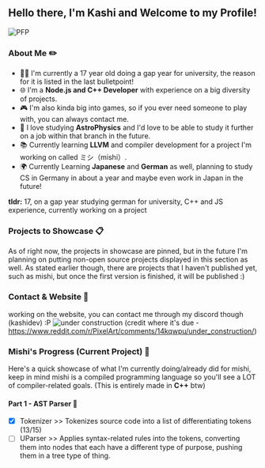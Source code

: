 ## Hello there, I'm **Kashi** and Welcome to my Profile! 
![PFP](https://i.pinimg.com/564x/5a/47/72/5a4772576d1646df2ec383a3df45b9d8.jpg)
### About Me ✏️
- 👨‍💻 I'm currently a 17 year old doing a gap year for university, the reason for it is listed in the last bulletpoint!
- 🌐 I'm a **Node.js and C++ Developer** with experience on a big diversity of projects.
- 🎮 I'm also kinda big into games, so if you ever need someone to play with, you can always contact me.
- 🌌 I love studying **AstroPhysics** and I'd love to be able to study it further on a job within that branch in the future.
- 📚 Currently learning **LLVM** and compiler development for a project I'm working on called ミシ（mishi）.
- 🌍 Currently Learning **Japanese** and **German** as well, planning to study CS in Germany in about a year and maybe even work in Japan in the future!
  
**tldr:** 17, on a gap year studying german for university, C++ and JS experience, currently working on a project


### Projects to Showcase 📋
As of right now, the projects in showcase are pinned, but in the future I'm planning on putting non-open source projects displayed in this section as well.
As stated earlier though, there are projects that I haven't published yet, such as mishi, but once the first version is finished, it will be published :)

### Contact & Website 📩
working on the website, you can contact me through my discord though (kashidev) :P
![under construction](https://preview.redd.it/under-construction-v0-g32eq22eum8b1.png?width=1547&format=png&auto=webp&s=ea96e2944aeeac06569b12124771afa9ee5ae85e)
(credit where it's due - https://www.reddit.com/r/PixelArt/comments/14kqwpu/under_construction/)

### Mishi's Progress (Current Project) 🌟
Here's a quick showcase of what I'm currently doing/already did for mishi, keep in mind mishi is a compiled programming language so you'll see a LOT of compiler-related goals. (This is entirely made in **C++** btw)

#### Part 1 - AST Parser 🌳
- [x] Tokenizer >> Tokenizes source code into a list of differentiating tokens (13/15)
- [ ] UParser >> Applies syntax-related rules into the tokens, converting them into nodes that each have a different type of purpose, pushing them in a tree type of thing.
